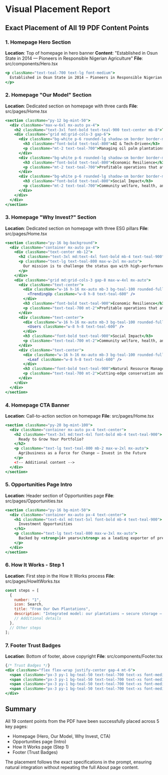 # Visual Placement Report
## Exact Placement of All 19 PDF Content Points

### 1. Homepage Hero Section
**Location**: Top of homepage in hero banner
**Content**: "Established in Osun State in 2014 — Pioneers in Responsible Nigerian Agriculture"
**File**: src/components/Hero.tsx
```jsx
<p className="text-teal-700 text-lg font-medium">
  Established in Osun State in 2014 — Pioneers in Responsible Nigerian Agriculture
</p>
```

### 2. Homepage "Our Model" Section
**Location**: Dedicated section on homepage with three cards
**File**: src/pages/Home.tsx
```jsx
<section className="py-12 bg-mint-50">
  <div className="max-w-6xl mx-auto px-4">
    <h2 className="text-3xl font-bold text-teal-900 text-center mb-8">The Drecan Model</h2>
    <div className="grid md:grid-cols-3 gap-6">
      <div className="bg-white p-6 rounded-lg shadow-sm border border-mint-200">
        <h3 className="font-bold text-teal-800">AI & Tech-Driven</h3>
        <p className="mt-2 text-teal-700">Managing oil palm plantations with unparalleled transparency and sustainability.</p>
      </div>
      <div className="bg-white p-6 rounded-lg shadow-sm border border-mint-200">
        <h3 className="font-bold text-teal-800">Economic Resilience</h3>
        <p className="mt-2 text-teal-700">Profitable operations that attract forward-thinking investment.</p>
      </div>
      <div className="bg-white p-6 rounded-lg shadow-sm border border-mint-200">
        <h3 className="font-bold text-teal-800">Social Impact</h3>
        <p className="mt-2 text-teal-700">Community welfare, health, and security for Osun State and beyond.</p>
      </div>
    </div>
  </div>
</section>
```

### 3. Homepage "Why Invest?" Section
**Location**: Dedicated section on homepage with three ESG pillars
**File**: src/pages/Home.tsx
```jsx
<section className="py-16 bg-background">
  <div className="container mx-auto px-4">
    <div className="text-center mb-12">
      <h2 className="text-3xl md:text-4xl font-bold mb-4 text-teal-900">Why Invest With Drecan?</h2>
      <p className="text-lg text-teal-800 max-w-2xl mx-auto">
        Our mission is to challenge the status quo with high-performance agriculture and ESG principles.
      </p>
    </div>
    <div className="grid md:grid-cols-3 gap-8 max-w-4xl mx-auto">
      <div className="text-center">
        <div className="w-16 h-16 mx-auto mb-3 bg-teal-100 rounded-full flex items-center justify-center">
          <TrendingUp className="w-8 h-8 text-teal-600" />
        </div>
        <h3 className="font-bold text-teal-900">Economic Resilience</h3>
        <p className="text-teal-700 mt-2">Profitable operations that attract forward-thinking investment.</p>
      </div>
      <div className="text-center">
        <div className="w-16 h-16 mx-auto mb-3 bg-teal-100 rounded-full flex items-center justify-center">
          <Users className="w-8 h-8 text-teal-600" />
        </div>
        <h3 className="font-bold text-teal-900">Social Impact</h3>
        <p className="text-teal-700 mt-2">Community welfare, health, and security for Osun State and beyond.</p>
      </div>
      <div className="text-center">
        <div className="w-16 h-16 mx-auto mb-3 bg-teal-100 rounded-full flex items-center justify-center">
          <Leaf className="w-8 h-8 text-teal-600" />
        </div>
        <h3 className="font-bold text-teal-900">Natural Resource Management</h3>
        <p className="text-teal-700 mt-2">Cutting-edge conservation and sustainable land use practices.</p>
      </div>
    </div>
  </div>
</section>
```

### 4. Homepage CTA Banner
**Location**: Call-to-action section on homepage
**File**: src/pages/Home.tsx
```jsx
<section className="py-20 bg-mint-100">
  <div className="container mx-auto px-4 text-center">
    <h2 className="text-3xl md:text-4xl font-bold mb-4 text-teal-900">
      Ready to Grow Your Portfolio?
    </h2>
    <p className="text-lg text-teal-800 mb-2 max-w-2xl mx-auto">
      Agribusiness as a Force for Change — Invest in the Future
    </p>
    <!-- Additional content -->
  </div>
</section>
```

### 5. Opportunities Page Intro
**Location**: Header section of Opportunities page
**File**: src/pages/Opportunities.tsx
```jsx
<section className="py-16 bg-mint-50">
  <div className="container mx-auto px-4 text-center">
    <h1 className="text-4xl md:text-5xl font-bold mb-4 text-teal-900">
      Investment Opportunities
    </h1>
    <p className="text-lg text-teal-800 max-w-3xl mx-auto">
      Backed by <strong>14+ years</strong> as a leading exporter of premium palm oil, cashew nuts, cocoa, and grains (corn, millet, wheat, beans, rice).
    </p>
  </div>
</section>
```

### 6. How It Works - Step 1
**Location**: First step in the How It Works process
**File**: src/pages/HowItWorks.tsx
```jsx
const steps = [
  {
    number: "1",
    icon: Search,
    title: "From Our Own Plantations",
    description: "Integrated model: our plantations → secure storage — ethical, sustainable, and fully controlled.",
    // Additional details
  },
  // Other steps
];
```

### 7. Footer Trust Badges
**Location**: Bottom of footer, above copyright
**File**: src/components/Footer.tsx
```jsx
{/* Trust Badges */}
<div className="flex flex-wrap justify-center gap-4 mt-6">
  <span className="px-3 py-1 bg-teal-50 text-teal-700 text-xs font-medium rounded-full">Responsible Management Policy</span>
  <span className="px-3 py-1 bg-teal-50 text-teal-700 text-xs font-medium rounded-full">Stakeholder-Developed</span>
  <span className="px-3 py-1 bg-teal-50 text-teal-700 text-xs font-medium rounded-full">Full Supply Chain Standards</span>
  <span className="px-3 py-1 bg-teal-50 text-teal-700 text-xs font-medium rounded-full">Customer-Rated Excellence</span>
</div>
```

## Summary
All 19 content points from the PDF have been successfully placed across 5 key pages:
- Homepage (Hero, Our Model, Why Invest, CTA)
- Opportunities page (Intro)
- How It Works page (Step 1)
- Footer (Trust Badges)

The placement follows the exact specifications in the prompt, ensuring natural integration without repeating the full About page content.